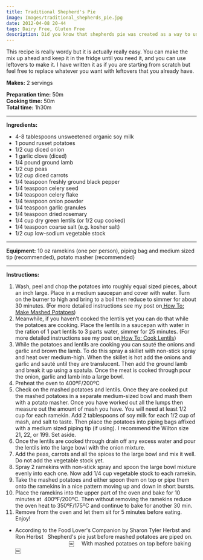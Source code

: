 ```yaml
---
title: Traditional Shepherd's Pie
image: Images/traditional_shepherds_pie.jpg
date: 2012-04-08 20-44
tags: Dairy Free, Gluten Free
description: Did you know that shepherds pie was created as a way to use up leftovers from Sunday roast* (an English tradition that continues today in pubs across the UK). Traditionally ground lamb or mutton was used, but you can replace it with ground beef, turkey, pork or chicken.
---
```

This recipe is really wordy but it is actually really easy. You can make the mix up ahead and keep it in the fridge until you need it, and you can use leftovers to make it. I have written it as if you are starting from scratch but feel free to replace whatever you want with leftovers that you already have. 

**Makes:** 2 servings

**Preparation time:** 50m  
**Cooking time:** 50m  
**Total time:** 1h30m

---

**Ingredients:**

- 4-8  tablespoons unsweetened organic soy milk
- 1 pound russet potatoes
- 1/2 cup diced onion
- 1 garlic clove (diced)
- 1/4 pound ground lamb
- 1/2  cup peas
- 1/2  cup diced carrots
- 1/4 teaspoon freshly ground black pepper
- 1/4 teaspoon celery seed
- 1/4  teaspoon celery flake
- 1/4 teaspoon onion powder
- 1/4 teaspoon garlic granules
- 1/4  teaspoon dried rosemary
- 1/4 cup dry green lentils (or 1/2 cup cooked)
- 1/4  teaspoon coarse salt (e.g. kosher salt)
- 1/2  cup low-sodium vegetable stock


---

**Equipment:** 10 oz ramekins (one per person), piping bag and medium sized tip (recommended), potato masher (recommended)

---

**Instructions:**

1. Wash, peel and chop the potatoes into roughly equal sized pieces, about an inch large. Place in a medium saucepan and cover with water. Turn on the burner to high and bring to a boil then reduce to simmer for about 30 minutes. (For more detailed instructions see my post on[ How To: Make Mashed Potatoes](https://wafflehearts.com/howtos/how-to-make-mashed-potatoes))
1. Meanwhile, if you haven’t cooked the lentils yet you can do that while the potatoes are cooking. Place the lentils in a saucepan with water in the ration of 1 part lentils to 3 parts water, simmer for 25 minutes. (For more detailed instructions see my post on[ How To: Cook Lentils](https://wafflehearts.com/howtos/how-to-cook-lentils))
1. While the potatoes and lentils are cooking you can sauté the onions and garlic and brown the lamb. To do this spray a skillet with non-stick spray and heat over medium-high. When the skillet is hot add the onions and garlic and sauté until they are translucent. Then add the ground lamb and break it up using a spatula. Once the meat is cooked through pour the onion, garlic and lamb into a large bowl. 
1. Preheat the oven to 400ºF/200ºC
1. Check on the mashed potatoes and lentils. Once they are cooked put the mashed potatoes in a separate medium-sized bowl and mash them with a potato masher. Once you have worked out all the lumps then measure out the amount of mash you have. You will need at least 1/2 cup for each ramekin. Add 2 tablespoons of soy milk for each 1/2 cup of mash, and salt to taste. Then place the potatoes into piping bags affixed with a medium sized piping tip (if using). I recommend the Wilton size 21, 22, or 199. Set aside.
1. Once the lentils are cooked through drain off any excess water and pour the lentils into the large bowl with the onion mixture.
1. Add the peas, carrots and all the spices to the large bowl and mix it well. Do not add the vegetable stock yet.
1. Spray 2 ramekins with non-stick spray and spoon the large bowl mixture evenly into each one. Now add 1/4 cup vegetable stock to each ramekin.
1. Take the mashed potatoes and either spoon them on top or pipe them onto the ramekins in a nice pattern moving up and down in short bursts. 
1. Place the ramekins into the upper part of the oven and bake for 10 minutes at  400ºF/200ºC. Then without removing the ramekins reduce the oven heat to 350ºF/175ºC and continue to bake for another 30 min. 
1. Remove from the oven and let them sit for 5 minutes before eating. Enjoy!


* According to the Food Lover's Companion by Sharon Tyler Herbst and Ron Herbst   Shepherd's pie just before mashed potatoes are piped on.                                       ￼     With mashed potatoes on top before baking ￼  
